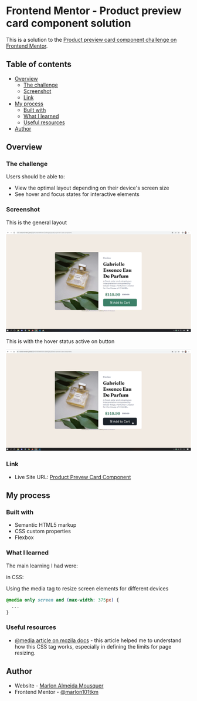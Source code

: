 # Frontend Mentor - Product preview card component solution

This is a solution to the [Product preview card component challenge on Frontend Mentor](https://www.frontendmentor.io/challenges/product-preview-card-component-GO7UmttRfa). 

## Table of contents

- [Overview](#overview)
  - [The challenge](#the-challenge)
  - [Screenshot](#screenshot)
  - [Link](#link)
- [My process](#my-process)
  - [Built with](#built-with)
  - [What I learned](#what-i-learned)
  - [Useful resources](#useful-resources)
- [Author](#author)


## Overview

### The challenge

Users should be able to:

- View the optimal layout depending on their device's screen size
- See hover and focus states for interactive elements

### Screenshot

This is the general layout

![](./images/print-site-normal.png)


This is with the hover status active on button

![](./images/print-site-hover.png)

### Link

- Live Site URL: [Product Prevew Card Component](https://marlon101tkm.github.io/frontendMentorChallenges/product-preview-card-component/)

## My process

### Built with

- Semantic HTML5 markup
- CSS custom properties
- Flexbox

### What I learned

The main learning I had were:

in CSS: 

Using the media tag to resize screen elements for different devices
```css
@media only screen and (max-width: 375px) {
  ...
}
```

### Useful resources

- [@media article on mozila docs](https://developer.mozilla.org/pt-BR/docs/Web/CSS/@media) - this article helped me to understand how this CSS tag works, especially in defining the limits for page resizing.

## Author

- Website - [Marlon Almeida Mousquer](https://marlon101tkm.github.io/mini-portfolio/)
- Frontend Mentor - [@marlon101tkm](https://www.frontendmentor.io/profile/marlon101tkm)



